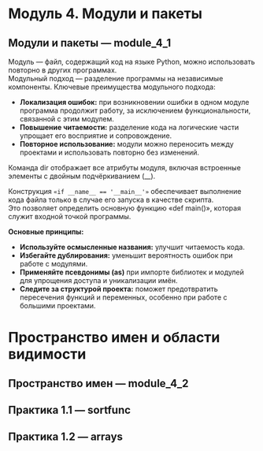 # Модуль 4. Модули и пакеты  

## Модули и пакеты — module_4_1  
Модуль — файл, содержащий код на языке Python, можно использовать повторно в других программах.  
Модульный подход — разделение программы на независимые компоненты.
Ключевые преимущества модульного подхода:  
- **Локализация ошибок:** при возникновении ошибки в одном модуле программа продолжит работу, за исключением функциональности, связанной с этим модулем.  
- **Повышение читаемости:** разделение кода на логические части упрощает его восприятие и сопровождение.  
- **Повторное использование:** модули можно переносить между проектами и использовать повторно без изменений.  
  
Команда dir отображает все атрибуты модуля, включая встроенные элементы с двойным подчёркиванием (__).  
  
Конструкция ``«if __name__ == '__main__'»`` обеспечивает выполнение кода файла только в случае его запуска в качестве скрипта.  
Это позволяет определить основную функцию «def main()», которая служит входной точкой программы.  

**Основные принципы:**  
- **Используйте осмысленные названия:** улучшит читаемость кода.
- **Избегайте дублирования:** уменьшит вероятность ошибок при работе с модулями.
- **Применяйте псевдонимы (as)** при импорте библиотек и модулей для упрощения доступа и уникализации имён.
- **Следите за структурой проекта:** поможет предотвратить пересечения функций и переменных, особенно при работе с большими проектами.

# Пространство имен и области видимости  

## Пространство имен — module_4_2  

## Практика 1.1 — sortfunc  

## Практика 1.2 — arrays  

